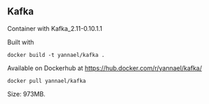 ## Kafka

Container with Kafka_2.11-0.10.1.1 

Built with

```
docker build -t yannael/kafka .
```

Available on Dockerhub at https://hub.docker.com/r/yannael/kafka/

```
docker pull yannael/kafka
```

Size: 973MB.

